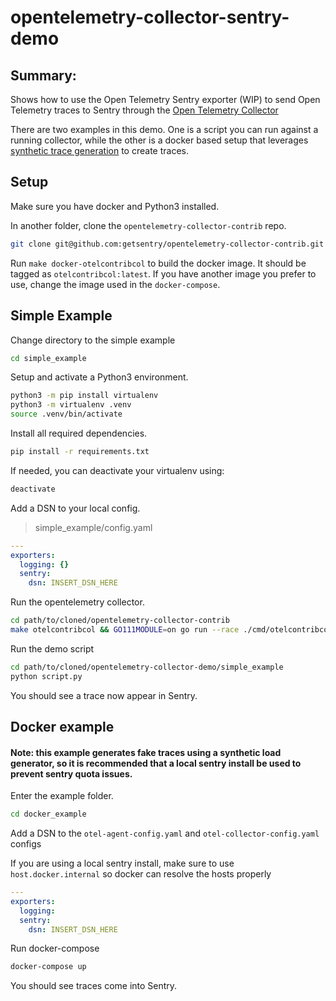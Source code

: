 # opentelemetry-collector-sentry-demo

## Summary:

Shows how to use the Open Telemetry Sentry exporter (WIP) to send Open Telemetry traces to Sentry through the [Open Telemetry Collector](https://github.com/open-telemetry/opentelemetry-collector)

There are two examples in this demo. One is a script you can run against a running collector, while the other is a docker based setup that leverages [synthetic trace generation](https://github.com/Omnition/synthetic-load-generator) to create traces.

## Setup

Make sure you have docker and Python3 installed.

In another folder, clone the `opentelemetry-collector-contrib` repo.

```bash
git clone git@github.com:getsentry/opentelemetry-collector-contrib.git --branch sentryexporter
```

Run `make docker-otelcontribcol` to build the docker image. It should be tagged as `otelcontribcol:latest`. If you have another image you prefer to use, change the image used in the `docker-compose`.

## Simple Example

Change directory to the simple example

```bash
cd simple_example
```

Setup and activate a Python3 environment.

```bash
python3 -m pip install virtualenv
python3 -m virtualenv .venv
source .venv/bin/activate
```

Install all required dependencies.

```bash
pip install -r requirements.txt
```

If needed, you can deactivate your virtualenv using:

```bash
deactivate
```

Add a DSN to your local config.

> simple_example/config.yaml

```yaml
---
exporters:
  logging: {}
  sentry:
    dsn: INSERT_DSN_HERE
```

Run the opentelemetry collector.

```bash
cd path/to/cloned/opentelemetry-collector-contrib
make otelcontribcol && GO111MODULE=on go run --race ./cmd/otelcontribcol/... --config "PATH_TO/opentelemetry-collector-demo/simple_example/config.yaml"  --metrics-addr "localhost:1337"
```

Run the demo script

```bash
cd path/to/cloned/opentelemetry-collector-demo/simple_example
python script.py
```

You should see a trace now appear in Sentry.

## Docker example

#### Note: this example generates fake traces using a synthetic load generator, so it is recommended that a local sentry install be used to prevent sentry quota issues.

Enter the example folder.

```bash
cd docker_example
```

Add a DSN to the `otel-agent-config.yaml` and `otel-collector-config.yaml` configs

If you are using a local sentry install, make sure to use `host.docker.internal` so docker can resolve the hosts properly

```yaml
---
exporters:
  logging:
  sentry:
    dsn: INSERT_DSN_HERE
```

Run docker-compose

```bash
docker-compose up
```

You should see traces come into Sentry.
